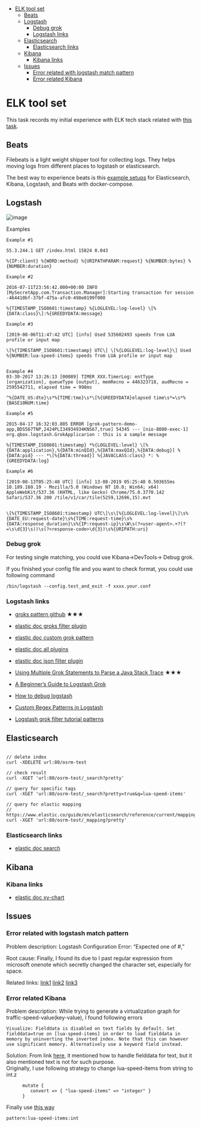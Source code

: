 
- [ELK tool set](#elk-tool-set)
  - [Beats](#beats)
  - [Logstash](#logstash)
    - [Debug grok](#debug-grok)
    - [Logstash links](#logstash-links)
  - [Elasticsearch](#elasticsearch)
    - [Elasticsearch links](#elasticsearch-links)
  - [Kibana](#kibana)
    - [Kibana links](#kibana-links)
  - [Issues](#issues)
    - [Error related with logstash match pattern](#error-related-with-logstash-match-pattern)
    - [Error related Kibana](#error-related-kibana)

# ELK tool set

This task records my initial experience with ELK tech stack related with [this task](https://github.com/Telenav/osrm-backend/issues/65).  

## Beats
Filebeats is a light weight shipper tool for collecting logs.  They helps moving logs from different places to logstash or elasticsearch.  

The best way to experience beats is this [example setups](https://github.com/xeraa/elastic-docker) for Elasticsearch, Kibana, Logstash, and Beats with docker-compose.  

## Logstash

![image](https://www.elastic.co/guide/en/logstash/current/static/images/logstash.png)

Examples

```
Example #1 

55.3.244.1 GET /index.html 15824 0.043

%{IP:client} %{WORD:method} %{URIPATHPARAM:request} %{NUMBER:bytes} %{NUMBER:duration}

Example #2

2016-07-11T23:56:42.000+00:00 INFO [MySecretApp.com.Transaction.Manager]:Starting transaction for session -464410bf-37bf-475a-afc0-498e0199f008

%{TIMESTAMP_ISO8601:timestamp} %{LOGLEVEL:log-level} \[%{DATA:class}\]:%{GREEDYDATA:message}
 
Example #3

[2019-08-06T11:47:42 UTC] [info] Used 535602493 speeds from LUA profile or input map

\[%{TIMESTAMP_ISO8601:timestamp} UTC\] \[%{LOGLEVEL:log-level}\] Used %{NUMBER:lua-speed-items} speeds from LUA profile or input map


Example #4
03-30-2017 13:26:13 [00089] TIMER XXX.TimerLog: entType [organization], queueType [output], memRecno = 446323718, audRecno = 2595542711, elapsed time = 998ms

^%{DATE_US:dte}\s*%{TIME:tme}\s*\[%{GREEDYDATA}elapsed time\s*=\s*%{BASE10NUM:time}

Example #5

2015-04-17 16:32:03.805 ERROR [grok-pattern-demo-app,BDS567TNP,2424PLI34934934KNS67,true] 54345 --- [nio-8080-exec-1] org.qbox.logstash.GrokApplicarion : this is a sample message

%{TIMESTAMP_ISO8601:timestamp} *%{LOGLEVEL:level} \[%{DATA:application},%{DATA:minQId},%{DATA:maxQId},%{DATA:debug}] %{DATA:pid} --- *\[%{DATA:thread}] %{JAVACLASS:class} *: %{GREEDYDATA:log}

Example #6

[2019-08-13T05:25:48 UTC] [info] 13-08-2019 05:25:48 0.503655ms 10.189.160.19 - Mozilla/5.0 (Windows NT 10.0; Win64; x64) AppleWebKit/537.36 (KHTML, like Gecko) Chrome/75.0.3770.142 Safari/537.36 200 /tile/v1/car/tile(5259,12696,15).mvt


\[%{TIMESTAMP_ISO8601:timestamp} UTC\]\s\[%{LOGLEVEL:log-level}\]\s%{DATE_EU:request-date}\s%{TIME:request-time}\s%{DATA:response_duration}\s%{IP:request-ip}\s\W\s(?<user-agent>.+?(?=\s\d{3}\s))\s(?<response-code>\d{3})\s%{URIPATH:uri}

```


### Debug grok

For testing single matching, you could use Kibana->DevTools-> Debug grok.

If you finished your config file and you want to check format, you could use following command
```
/bin/logstash --config.test_and_exit -f xxxx.your.conf
```

### Logstash links
- [groks pattern github](https://github.com/logstash-plugins/logstash-patterns-core/blob/master/patterns/grok-patterns)  <span>&#9733;</span><span>&#9733;</span><span>&#9733;</span>
- [elastic doc groks filter plugin](https://www.elastic.co/guide/en/logstash/current/plugins-filters-grok.html)
-  [elastic doc custom grok pattern](https://www.elastic.co/guide/en/logstash/current/plugins-filters-grok.html#_custom_patterns)
- [elastic doc all plugins](https://www.elastic.co/guide/en/logstash/current/filter-plugins.html)
- [elastic doc json filter plugin](https://www.elastic.co/guide/en/logstash/current/plugins-filters-json.html)

- [Using Multiple Grok Statements to Parse a Java Stack Trace](https://dzone.com/articles/using-multiple-grok-statements)  <span>&#9733;</span><span>&#9733;</span><span>&#9733;</span>
- [A Beginner’s Guide to Logstash Grok](https://logz.io/blog/logstash-grok/) 
- [How to debug logstash](https://logz.io/blog/debug-logstash/)
- [Custom Regex Patterns in Logstash](https://medium.com/statuscode/using-custom-regex-patterns-in-logstash-fa3c5b40daab)
- [Logstash grok filter tutorial patterns](https://qbox.io/blog/logstash-grok-filter-tutorial-patterns)



## Elasticsearch

```

// delete index
curl -XDELETE url:80/osrm-test

// check result
curl -XGET 'url:80/osrm-test/_search?pretty'

// query for specific tags
curl -XGET 'url:80/osrm-test/_search?pretty=true&q=lua-speed-items'

// query for elastic mapping
// https://www.elastic.co/guide/en/elasticsearch/reference/current/mapping.html
curl -XGET 'url:80/osrm-test/_mapping?pretty'

```

### Elasticsearch links
- [elastic doc search](https://www.elastic.co/guide/en/elasticsearch/reference/current/search-search.html)


## Kibana

### Kibana links
- [elastic doc xy-chart](https://www.elastic.co/guide/en/kibana/current/xy-chart.html)



## Issues

### Error related with logstash match pattern
Problem description: Logstash Configuration Error: “Expected one of #,”

Root cause: Finally, I found its due to I past regular expression from microsoft onenote which secretly changed the character set, especially for space.

Related links: [link1](https://discuss.elastic.co/t/logstash-configuration-error-expected-one-of/150827) [link2](https://discuss.elastic.co/t/configurationerror-message-expected-one-of-input-filter-output-at-line-1-column-1/156154) [link3](https://discuss.elastic.co/t/logstash-configurationerror-message-expected-one-of-at-line/128999)

### Error related Kibana
Problem description: While trying to generate a virtualization graph for traffic-speed-value(key-value), I found following errors
```
Visualize: Fielddata is disabled on text fields by default. Set fielddata=true on [lua-speed-items] in order to load fielddata in memory by uninverting the inverted index. Note that this can however use significant memory. Alternatively use a keyword field instead.
```

Solution: From link [here](https://www.elastic.co/guide/en/elasticsearch/reference/current/fielddata.html), it mentioned how to handle fielddata for text, but it also mentioned text is not for such purpose.  
Originally, I use following strategy to change lua-speed-items from string to int.z
```
      mutate {
         convert => { "lua-speed-items" => "integer" }
      }
```
Finally use [this way](https://discuss.elastic.co/t/field-turns-into-text-in-elasticsearch-after-being-mapped-as-int-in-grok-and-being-mutated-into-integer/112381)
```
pattern:lua-speed-items:int
```



